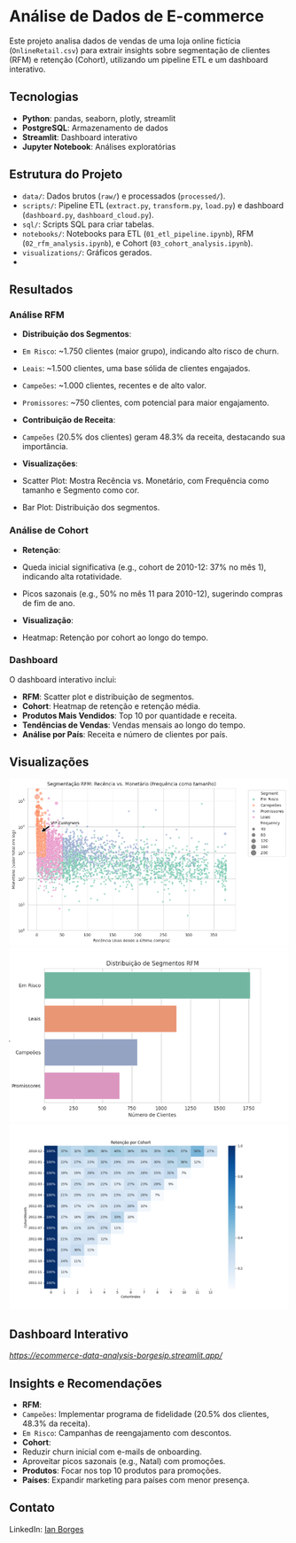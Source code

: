 # Análise de Dados de E-commerce

Este projeto analisa dados de vendas de uma loja online fictícia (`OnlineRetail.csv`) para extrair insights sobre segmentação de clientes (RFM) e retenção (Cohort), utilizando um pipeline ETL e um dashboard interativo.

## Tecnologias
- **Python**: pandas, seaborn, plotly, streamlit
- **PostgreSQL**: Armazenamento de dados
- **Streamlit**: Dashboard interativo
- **Jupyter Notebook**: Análises exploratórias

## Estrutura do Projeto
- `data/`: Dados brutos (`raw/`) e processados (`processed/`).
- `scripts/`: Pipeline ETL (`extract.py`, `transform.py`, `load.py`) e dashboard (`dashboard.py`, `dashboard_cloud.py`).
- `sql/`: Scripts SQL para criar tabelas.
- `notebooks/`: Notebooks para ETL (`01_etl_pipeline.ipynb`), RFM (`02_rfm_analysis.ipynb`), e Cohort (`03_cohort_analysis.ipynb`).
- `visualizations/`: Gráficos gerados.
- 
## Resultados
### Análise RFM
- **Distribuição dos Segmentos**:
- `Em Risco`: ~1.750 clientes (maior grupo), indicando alto risco de churn.
- `Leais`: ~1.500 clientes, uma base sólida de clientes engajados.
- `Campeões`: ~1.000 clientes, recentes e de alto valor.
- `Promissores`: ~750 clientes, com potencial para maior engajamento.

- **Contribuição de Receita**:
- `Campeões` (20.5% dos clientes) geram 48.3% da receita, destacando sua importância.

- **Visualizações**:
- Scatter Plot: Mostra Recência vs. Monetário, com Frequência como tamanho e Segmento como cor.
- Bar Plot: Distribuição dos segmentos.

### Análise de Cohort
- **Retenção**:
- Queda inicial significativa (e.g., cohort de 2010-12: 37% no mês 1), indicando alta rotatividade.
- Picos sazonais (e.g., 50% no mês 11 para 2010-12), sugerindo compras de fim de ano.

- **Visualização**:
- Heatmap: Retenção por cohort ao longo do tempo.

### Dashboard
O dashboard interativo inclui:
- **RFM**: Scatter plot e distribuição de segmentos.
- **Cohort**: Heatmap de retenção e retenção média.
- **Produtos Mais Vendidos**: Top 10 por quantidade e receita.
- **Tendências de Vendas**: Vendas mensais ao longo do tempo.
- **Análise por País**: Receita e número de clientes por país.

## Visualizações
![RFM Scatter Plot](visualizations/rfm_scatter_improved.png)
![RFM Segment Distribution](visualizations/rfm_segments.png)
![Cohort Retention](visualizations/cohort_heatmap.png)

## Dashboard Interativo
*https://ecommerce-data-analysis-borgesip.streamlit.app/*

## Insights e Recomendações
- **RFM**:
- `Campeões`: Implementar programa de fidelidade (20.5% dos clientes, 48.3% da receita).
- `Em Risco`: Campanhas de reengajamento com descontos.
- **Cohort**:
- Reduzir churn inicial com e-mails de onboarding.
- Aproveitar picos sazonais (e.g., Natal) com promoções.
- **Produtos**: Focar nos top 10 produtos para promoções.
- **Países**: Expandir marketing para países com menor presença.

## Contato
LinkedIn: [Ian Borges](https://linkedin.com/in/borgesip)
